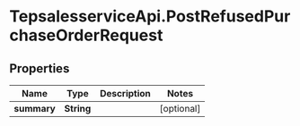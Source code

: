 # TepsalesserviceApi.PostRefusedPurchaseOrderRequest

## Properties
Name | Type | Description | Notes
------------ | ------------- | ------------- | -------------
**summary** | **String** |  | [optional] 
